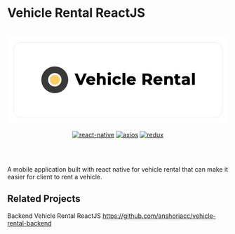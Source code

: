 # Vehicle Rental ReactJS

<br/>
<div align="center">
	<img height="200" src="https://raw.githubusercontent.com/anshoriacc/vehicle-rental-backend/master/public/images/github-banner.png" alt="VehicleRental">

[![react-native](https://img.shields.io/npm/v/react-native?label=react-native)](https://www.npmjs.com/package/react-native)
[![axios](https://img.shields.io/npm/v/axios?label=axios)](https://www.npmjs.com/package/axios)
[![redux](https://img.shields.io/npm/v/redux?label=redux)](https://www.npmjs.com/package/redux)

<br/>
</div>
<br/>

A mobile application built with react native for vehicle rental that can make it easier for client to rent a vehicle.

## Related Projects

Backend Vehicle Rental ReactJS <https://github.com/anshoriacc/vehicle-rental-backend>
